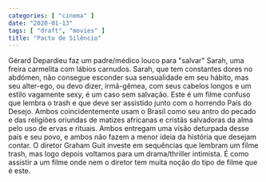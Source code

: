 ```yaml
---
categories: [ "cinema" ]
date: "2020-01-13"
tags: [ "draft", "movies" ]
title: "Pacto de Silêncio"
---
```

Gérard Depardieu faz um padre/médico louco para "salvar" Sarah, uma
freira carmelita com lábios carnudos. Sarah, que tem constantes dores
no abdómen, não consegue esconder sua sensualidade em seu hábito,
mas seu alter-ego, ou devo dizer, irmã-gêmea, com seus cabelos
longos e um estilo vagamente sexy, é um caso sem salvação. Este é
um filme confuso que lembra o trash e que deve ser assistido junto com
o horrendo País do Desejo. Ambos coincidentemente usam o Brasil como
seu antro do pecado e das religiões oriundas de matizes africanas e
cristãs salvadoras da alma pelo uso de ervas e rituais. Ambos entregam
uma visão deturpada desse país e seu povo, e ambos não fazem a menor
ideia da história que desejam contar. O diretor Graham Guit investe em
sequências que lembram um filme trash, mas logo depois voltamos para um
drama/thriller intimista. É como assistir a um filme onde nem o diretor
tem muita noção do tipo de filme que é este.
